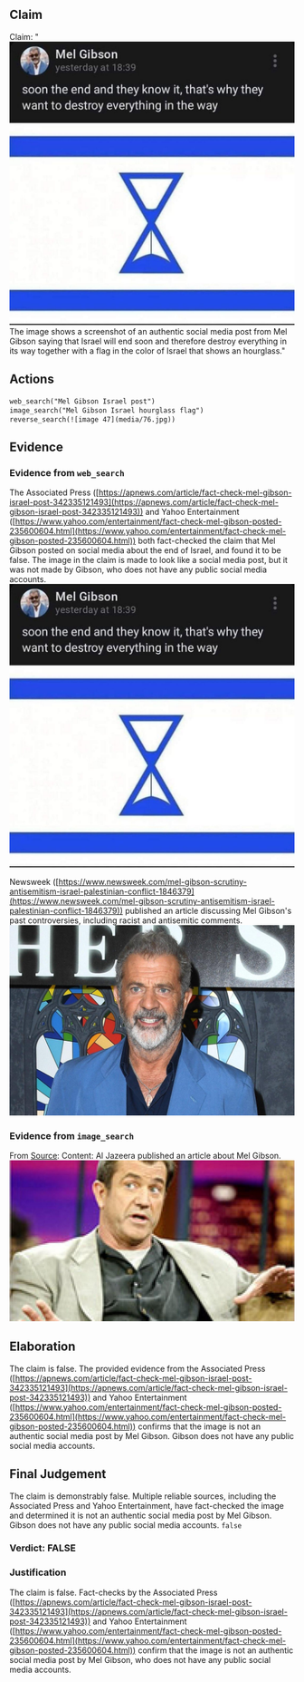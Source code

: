 ## Claim
Claim: "![image 47](media/76.jpg) The image shows a screenshot of an authentic social media post from Mel Gibson saying that Israel will end soon and therefore destroy everything in its way together with a flag in the color of Israel that shows an hourglass."

## Actions
```
web_search("Mel Gibson Israel post")
image_search("Mel Gibson Israel hourglass flag")
reverse_search(![image 47](media/76.jpg))
```

## Evidence
### Evidence from `web_search`
The Associated Press ([https://apnews.com/article/fact-check-mel-gibson-israel-post-342335121493](https://apnews.com/article/fact-check-mel-gibson-israel-post-342335121493)) and Yahoo Entertainment ([https://www.yahoo.com/entertainment/fact-check-mel-gibson-posted-235600604.html](https://www.yahoo.com/entertainment/fact-check-mel-gibson-posted-235600604.html)) both fact-checked the claim that Mel Gibson posted on social media about the end of Israel, and found it to be false. The image in the claim is made to look like a social media post, but it was not made by Gibson, who does not have any public social media accounts. ![image 47](media/76.jpg)

Newsweek ([https://www.newsweek.com/mel-gibson-scrutiny-antisemitism-israel-palestinian-conflict-1846379](https://www.newsweek.com/mel-gibson-scrutiny-antisemitism-israel-palestinian-conflict-1846379)) published an article discussing Mel Gibson's past controversies, including racist and antisemitic comments. ![image 11728](media/2025-08-31_10-56-1756637817-486011.jpg)


### Evidence from `image_search`
From [Source](https://www.aljazeera.com/news/2004/4/4/palestinians-love-mel-gibsons-film): 
Content: Al Jazeera published an article about Mel Gibson. ![image 12821](media/2025-08-31_14-56-1756652195-831669.jpg)


## Elaboration
The claim is false. The provided evidence from the Associated Press ([https://apnews.com/article/fact-check-mel-gibson-israel-post-342335121493](https://apnews.com/article/fact-check-mel-gibson-israel-post-342335121493)) and Yahoo Entertainment ([https://www.yahoo.com/entertainment/fact-check-mel-gibson-posted-235600604.html](https://www.yahoo.com/entertainment/fact-check-mel-gibson-posted-235600604.html)) confirms that the image is not an authentic social media post by Mel Gibson. Gibson does not have any public social media accounts.


## Final Judgement
The claim is demonstrably false. Multiple reliable sources, including the Associated Press and Yahoo Entertainment, have fact-checked the image and determined it is not an authentic social media post by Mel Gibson. Gibson does not have any public social media accounts. `false`

### Verdict: FALSE

### Justification
The claim is false. Fact-checks by the Associated Press ([https://apnews.com/article/fact-check-mel-gibson-israel-post-342335121493](https://apnews.com/article/fact-check-mel-gibson-israel-post-342335121493)) and Yahoo Entertainment ([https://www.yahoo.com/entertainment/fact-check-mel-gibson-posted-235600604.html](https://www.yahoo.com/entertainment/fact-check-mel-gibson-posted-235600604.html)) confirm that the image is not an authentic social media post by Mel Gibson, who does not have any public social media accounts.
